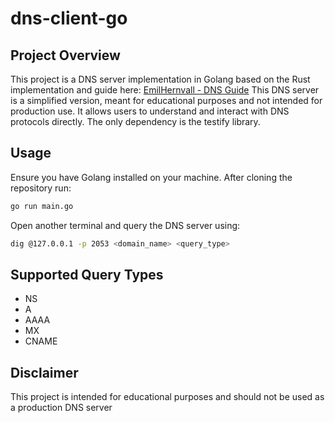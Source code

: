 # dns-client-go

## Project Overview

This project is a DNS server implementation in Golang based on the Rust implementation and guide here: [EmilHernvall - DNS Guide](https://github.com/EmilHernvall/dnsguide)
This DNS server is a simplified version, meant for educational purposes and not intended for production use. It allows users to understand and interact with DNS protocols directly.
The only dependency is the testify library.

## Usage

Ensure you have Golang installed on your machine. After cloning the repository run:

```bash
go run main.go
```

Open another terminal and query the DNS server using:

```bash
dig @127.0.0.1 -p 2053 <domain_name> <query_type>
```

## Supported Query Types
- NS
- A
- AAAA
- MX
- CNAME

## Disclaimer

This project is intended for educational purposes and should not be used as a production DNS server
